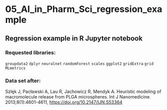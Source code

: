 # 05_AI_in_Pharm_Sci_regression_example  
## Regression example in R Jupyter notebook
### Requested libraries:
`groupdata2`
`dplyr`
`neuralnet`
`randomForest`
`scales`
`ggplot2`
`gridExtra`
`grid`
`MLmetrics`

### Data set after: 
Szlęk J, Pacławski A, Lau R, Jachowicz R, Mendyk A. Heuristic modeling of macromolecule release from PLGA microspheres. Int J Nanomedicine. 2013;8(1):4601-4611, https://doi.org/10.2147/IJN.S53364
